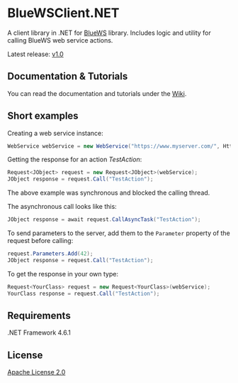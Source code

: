 # BlueWSClient.NET
A client library in .NET for [BlueWS](https://github.com/GregaMohorko/BlueWS) library. Includes logic and utility for calling BlueWS web service actions.

Latest release: [v1.0](https://github.com/GregaMohorko/BlueWSClient.NET/releases/latest)

## Documentation & Tutorials
You can read the documentation and tutorials under the [Wiki](https://github.com/GregaMohorko/BlueWSClient.NET/wiki).

## Short examples
Creating a web service instance:
```C#
WebService webService = new WebService("https://www.myserver.com/", HttpMethod.Get);
```

Getting the response for an action *TestAction*:
```C#
Request<JObject> request = new Request<JObject>(webService);
JObject response = request.Call("TestAction");
```

The above example was synchronous and blocked the calling thread.

The asynchronous call looks like this:
```C#
JObject response = await request.CallAsyncTask("TestAction");
```

To send parameters to the server, add them to the ```Parameter``` property of the request before calling:
```C#
request.Parameters.Add(42);
JObject response = request.Call("TestAction");
```

To get the response in your own type:
```C#
Request<YourClass> request = new Request<YourClass>(webService);
YourClass response = request.Call("TestAction");
```

## Requirements
.NET Framework 4.6.1

## License
[Apache License 2.0](./LICENSE)

